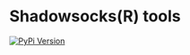 # Shadowsocks(R) tools

[![PyPi Version](http://img.shields.io/pypi/v/shadowsocksr-tools.svg)](https://pypi.python.org/pypi/shadowsocksr-tools/)

